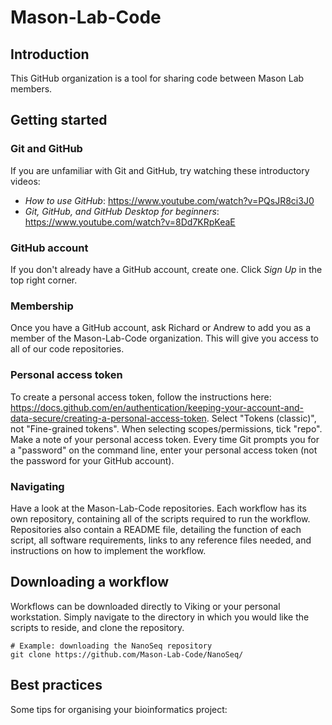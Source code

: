 # Mason-Lab-Code

## Introduction 

This GitHub organization is a tool for sharing code between Mason Lab members. 

## Getting started 

### Git and GitHub

If you are unfamiliar with Git and GitHub, try watching these introductory videos: 
* *How to use GitHub*: https://www.youtube.com/watch?v=PQsJR8ci3J0
* *Git, GitHub, and GitHub Desktop for beginners*: https://www.youtube.com/watch?v=8Dd7KRpKeaE

### GitHub account

If you don't already have a GitHub account, create one. Click *Sign Up* in the top right corner. 

### Membership

Once you have a GitHub account, ask Richard or Andrew to add you as a member of the Mason-Lab-Code organization. This will give you access to all of our code repositories.  

### Personal access token

To create a personal access token, follow the instructions here: https://docs.github.com/en/authentication/keeping-your-account-and-data-secure/creating-a-personal-access-token. 
Select "Tokens (classic)", not "Fine-grained tokens". 
When selecting scopes/permissions, tick "repo". 
Make a note of your personal access token. 
Every time Git prompts you for a "password" on the command line, enter your personal access token (not the password for your GitHub account). 

### Navigating

Have a look at the Mason-Lab-Code repositories. Each workflow has its own repository, containing all of the scripts required to run the workflow. Repositories also contain a README file, detailing the function of each script, all software requirements, links to any reference files needed, and instructions on how to implement the workflow. 

## Downloading a workflow 

Workflows can be downloaded directly to Viking or your personal workstation. Simply navigate to the directory in which you would like the scripts to reside, and clone the repository. 
```
# Example: downloading the NanoSeq repository
git clone https://github.com/Mason-Lab-Code/NanoSeq/
```

## Best practices 

Some tips for organising your bioinformatics project: 
